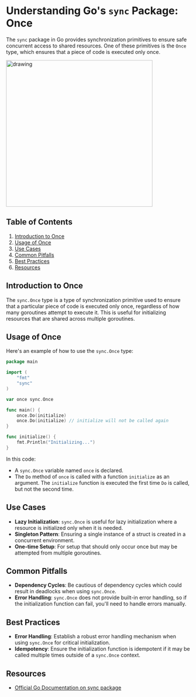 # Understanding Go's `sync` Package: Once

The `sync` package in Go provides synchronization primitives to ensure safe concurrent access to shared resources. One
of these primitives is the `Once` type, which ensures that a piece of code is executed only once.

<img src="https://securego.io/img/gosec.svg" alt="drawing" height="400"/>

## Table of Contents

1. [Introduction to Once](#introduction)
2. [Usage of Once](#usage)
3. [Use Cases](#use-cases)
4. [Common Pitfalls](#common-pitfalls)
5. [Best Practices](#best-practices)
6. [Resources](#resources)

## Introduction to Once

The `sync.Once` type is a type of synchronization primitive used to ensure that a particular piece of code is executed
only once, regardless of how many goroutines attempt to execute it. This is useful for initializing resources that are
shared across multiple goroutines.

## Usage of Once

Here's an example of how to use the `sync.Once` type:

```go
package main

import (
	"fmt"
	"sync"
)

var once sync.Once

func main() {
	once.Do(initialize)
	once.Do(initialize) // initialize will not be called again
}

func initialize() {
	fmt.Println("Initializing...")
}
```

In this code:

- A `sync.Once` variable named `once` is declared.
- The `Do` method of `once` is called with a function `initialize` as an argument. The `initialize` function is executed
  the first time `Do` is called, but not the second time.

## Use Cases

- **Lazy Initialization**: `sync.Once` is useful for lazy initialization where a resource is initialized only when it is
  needed.
- **Singleton Pattern**: Ensuring a single instance of a struct is created in a concurrent environment.
- **One-time Setup**: For setup that should only occur once but may be attempted from multiple goroutines.

## Common Pitfalls

- **Dependency Cycles**: Be cautious of dependency cycles which could result in deadlocks when using `sync.Once`.
- **Error Handling**: `sync.Once` does not provide built-in error handling, so if the initialization function can fail,
  you'll need to handle errors manually.

## Best Practices

- **Error Handling**: Establish a robust error handling mechanism when using `sync.Once` for critical initialization.
- **Idempotency**: Ensure the initialization function is idempotent if it may be called multiple times outside of
  a `sync.Once` context.

## Resources

- [Official Go Documentation on sync package](https://pkg.go.dev/sync#Once)

